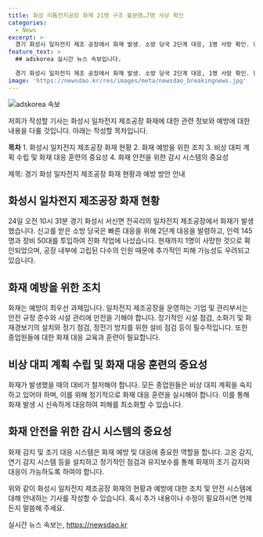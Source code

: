 ```yaml
---
title: 화성 리튬전지공장 화재 21명 구조 불분명…7명 사상 확인
categories:
  - News
excerpt: >
  경기 화성시 일차전지 제조 공장에서 화재 발생. 소방 당국 2단계 대응, 1명 사망 확인. 현재 진화 작업 중이나 고립된 인원 우려. (출처: 뉴스1)
feature_text: >
  ## adskorea 실시간 뉴스 속보입니다.

  경기 화성시 일차전지 제조 공장에서 화재 발생. 소방 당국 2단계 대응, 1명 사망 확인. 현재 진화 작업 중이나 고립된 인원 우려. (출처: 뉴스1)
image: 'https://newsdao.kr/res/images/meta/newsdao_breakingnews.jpg'
---
```


<p><img src="https://newsdao.kr/res/images/meta/newsdao_breakingnews.jpg" alt="adskorea 속보" /></p>

<p>저희가 작성할 기사는 화성시 일차전지 제조공장 화재에 대한 관련 정보와 예방에 대한 내용을 다룰 것입니다. 아래는 작성할 목차입니다.</p>

<p><strong>목차</strong>
1. 화성시 일차전지 제조공장 화재 현황
2. 화재 예방을 위한 조치
3. 비상 대피 계획 수립 및 화재 대응 훈련의 중요성
4. 화재 안전을 위한 감시 시스템의 중요성</p>

<p>제목: 경기 화성 일차전지 제조공장 화재 현황과 예방 방안 안내</p>

<h2>화성시 일차전지 제조공장 화재 현황</h2>

<p data-ke-size="size16">24일 오전 10시 31분 경기 화성시 서신면 전곡리의 일차전지 제조공장에서 화재가 발생했습니다. 신고를 받은 소방 당국은 빠른 대응을 위해 2단계 대응을 발령하고, 인력 145명과 장비 50대를 투입하여 진화 작업에 나섰습니다. 현재까지 1명이 사망한 것으로 확인되었으며, 공장 내부에 고립된 다수의 인원 때문에 추가적인 피해 가능성도 우려되고 있습니다.</p>

<h2>화재 예방을 위한 조치</h2>

<p data-ke-size="size16">화재는 예방이 최우선 과제입니다. 일차전지 제조공장을 운영하는 기업 및 관리부서는 안전 규정 준수와 시설 관리에 만전을 기해야 합니다. 정기적인 시설 점검, 소화기 및 화재경보기의 설치와 정기 점검, 정전기 방지를 위한 설비 점검 등이 필수적입니다. 또한 종업원들에 대한 화재 대응 교육과 훈련이 필요합니다.</p>

<h2>비상 대피 계획 수립 및 화재 대응 훈련의 중요성</h2>

<p data-ke-size="size16">화재가 발생했을 때의 대비가 철저해야 합니다. 모든 종업원들은 비상 대피 계획을 숙지하고 있어야 하며, 이를 위해 정기적으로 화재 대응 훈련을 실시해야 합니다. 이를 통해 화재 발생 시 신속하게 대응하여 피해를 최소화할 수 있습니다.</p>

<h2>화재 안전을 위한 감시 시스템의 중요성</h2>

<p data-ke-size="size16">화재 감지 및 조기 대응 시스템은 화재 예방 및 대응에 중요한 역할을 합니다. 고온 감지, 연기 감지 시스템 등을 설치하고 정기적인 점검과 유지보수를 통해 화재의 조기 감지와 대응이 가능하도록 하여야 합니다.</p>

<p>위와 같이 화성시 일차전지 제조공장 화재의 현황과 예방에 대한 조치 및 안전 시스템에 대해 안내하는 기사를 작성할 수 있습니다. 혹시 추가 내용이나 수정이 필요하시면 언제든지 말씀해 주세요.</p>
실시간 뉴스 속보는, <a href="https://newsdao.kr" rel="dofollow">https://newsdao.kr</a>


